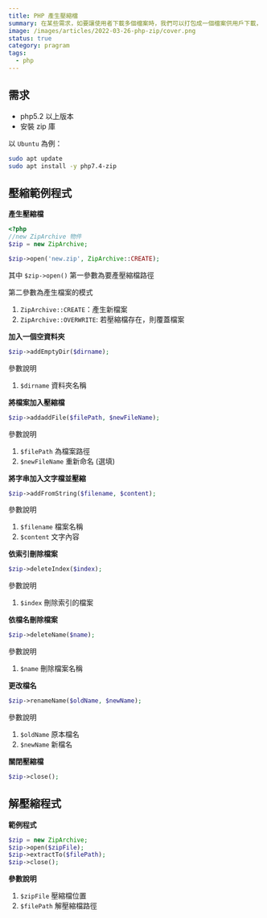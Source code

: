 ```yaml
---
title: PHP 產生壓縮檔
summary: 在某些需求，如要讓使用者下載多個檔案時，我們可以打包成一個檔案供用戶下載，或是檔案太大，可以壓縮檔案已減少頻寛。
image: /images/articles/2022-03-26-php-zip/cover.png
status: true
category: pragram
tags:
  - php
---
```


## 需求
- php5.2 以上版本
- 安裝 zip 庫

以 `Ubuntu` 為例：


```bash
sudo apt update
sudo apt install -y php7.4-zip
```

## 壓縮範例程式

**產生壓縮檔**

```php
<?php
//new ZipArchive 物件
$zip = new ZipArchive;

$zip->open('new.zip', ZipArchive::CREATE);

```
其中 `$zip->open()` 第一參數為要產壓縮檔路徑

第二參數為產生檔案的模式

1. `ZipArchive::CREATE`：產生新檔案
2. `ZipArchive::OVERWRITE`: 若壓縮檔存在，則覆蓋檔案

**加入一個空資料夾**

```php
$zip->addEmptyDir($dirname);
```
參數說明

1. `$dirname` 資料夾名稱

**將檔案加入壓縮檔**

```php
$zip->addaddFile($filePath, $newFileName);
```

參數說明

1. `$filePath` 為檔案路徑
2. `$newFileName` 重新命名 (選填)

**將字串加入文字檔並壓縮**

```php
$zip->addFromString($filename, $content);
```

參數說明

1. `$filename` 檔案名稱
2. `$content` 文字內容

**依索引刪除檔案**

```php
$zip->deleteIndex($index);
```

參數說明

1. `$index` 刪除索引的檔案

**依檔名刪除檔案**

```php
$zip->deleteName($name);
```

參數說明

1. `$name` 刪除檔案名稱

**更改檔名**

```php
$zip->renameName($oldName, $newName);
```

參數說明

1. `$oldName` 原本檔名
2. `$newName` 新檔名

**關閉壓縮檔**

```php
$zip->close();
```
## 解壓縮程式

**範例程式**

```php
$zip = new ZipArchive;
$zip->open($zipFile);
$zip->extractTo($filePath);
$zip->close();
```

**參數說明**

1. `$zipFile` 壓縮檔位置
2. `$filePath` 解壓縮檔路徑
